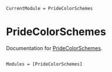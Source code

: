 ```@meta
CurrentModule = PrideColorSchemes
```

# PrideColorSchemes

Documentation for [PrideColorSchemes](https://github.com/musoke/PrideColorSchemes.jl).

```@index
```

```@autodocs
Modules = [PrideColorSchemes]
```
